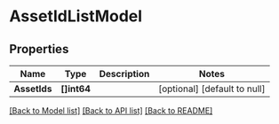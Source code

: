 # AssetIdListModel

## Properties
Name | Type | Description | Notes
------------ | ------------- | ------------- | -------------
**AssetIds** | **[]int64** |  | [optional] [default to null]

[[Back to Model list]](../README.md#documentation-for-models) [[Back to API list]](../README.md#documentation-for-api-endpoints) [[Back to README]](../README.md)


